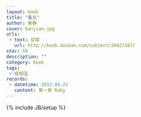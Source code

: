 ```yaml
---
layout: book 
title: "看见"
author: 柴静
cover: kanjian.jpg
urls:
 - text: 豆瓣
   url: http://book.douban.com/subject/20427187/
star: 50
description: ""
category: book 
tags: 
 - 理想国
records:
 - datetime: 2013.04.21
   content: 第一章 Ruby
---
```

{% include JB/setup %}
